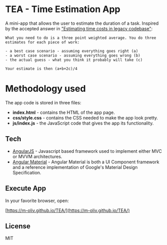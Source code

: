 # TEA - Time Estimation App

A mini-app that allows the user to estimate the duration of a task.
Inspired by the accepted answer in ["Estimating time costs in legacy codebase"](https://softwareengineering.stackexchange.com/questions/342141/estimating-time-costs-in-legacy-codebase):
```
What you need to do is a three point weighted average. You do three estimates for each piece of work:

- a best case scenario - assuming everything goes right (a)
- a worst case scenario - assuming everything goes wrong (b)
- the actual guess - what you think it probably will take (c)

Your estimate is then (a+b+2c)/4
````

# Methodology used
The app code is stored in three files:

  - **index.html** - contains the HTML of the app page.
  - **css/style.css** - contains the CSS needed to make the app look pretty.
  - **js/index.js** - the JavaScript code that gives the app its functionality.
  
## Tech
* [AngularJS] - Javascript based framework used to implement either MVC or MVVM architectures.
* [Angular Material] - Angular Material is both a UI Component framework and a reference implementation of Google's Material Design Specification.

## Execute App

In your favorite browser, open:

[https://m-oliv.github.io/TEA/](https://m-oliv.github.io/TEA/)

## License

MIT

[//]: # (These are reference links used in the body of this note and get stripped out when the markdown processor does its job. There is no need to format nicely because it shouldn't be seen. Thanks SO - http://stackoverflow.com/questions/4823468/store-comments-in-markdown-syntax)


   
   [git-repo-url]: <https://github.com/m-oliv/TEA.git>
   [AngularJS]: <https://angularjs.org/>
   [Angular Material]: <https://material.angularjs.org/latest/>
